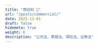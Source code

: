 ```yaml
---
title: "商经知 💼"
url: "/posts/commercial/"
date: 2025-11-01
draft: false
hidemeta: true
weight: 6
description: "公司法、票据法、保险法、证券法"
---
```

